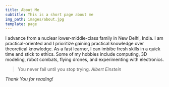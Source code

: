 ```yaml
---
title: About Me
subtitle: This is a short page about me
img_path: images/about.jpg
template: page
---
```


I advance from a nuclear lower-middle-class family in New Delhi, India. I am practical-oriented and I prioritize gaining practical knowledge over theoretical knowledge. As a fast learner, I can imbibe fresh skills in a quick time and stick to ethics. Some of my hobbies include computing, 3D modeling, robot combats, flying drones, and experimenting with electronics.

>You never fail until you stop trying.<cite> Albert Einstein </cite>

*Thank You for reading!*
